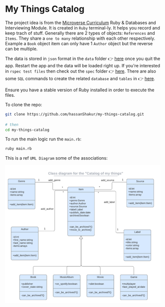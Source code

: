 # My Things Catalog

The project idea is from the [Microverse Curriculum](https://www.microverse.org/) Ruby & Databases and Interviewing Module. It is created in `Ruby` terminal-ly. It helps you record and keep trach of stuff. Generally there are 2 types of objects: `References` and `Items`. They share a `one to many` relationship with each other respectively. Example a `Book` object item can only have 1 `Author` object but the reverse can be multiple.

The data is stored in `json` format in the `data` folder 👉 [here](data) once you quit the app. Restart the app and the data will be loaded right up. If you're interested in `rspec test files` then check out the `spec` folder 👉 [here](spec). There are also some `SQL` commands to create the related `database` and `tables` in 👉 [here](db).

Ensure you have a stable version of Ruby installed in order to execute the files.

To clone the repo:

```sh
git clone https://github.com/hassanShakur/my-things-catalog.git

# then
cd my-things-catalog
```

To run the main logic run the `main.rb`:

```sh
ruby main.rb
```

This is a ref `UML Diagram` some of the associations:

![My things catalog UML Diag](images/catalog_of_my_things.png)
